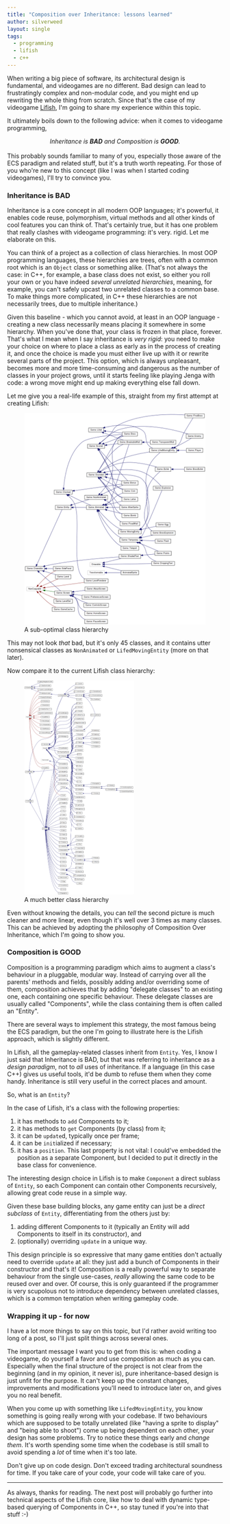 ```yaml
---
title: "Composition over Inheritance: lessons learned"
author: silverweed
layout: single
tags:
  - programming  
  - lifish  
  - c++
---
```


When writing a big piece of software, its architectural design is fundamental, and videogames are no different.
Bad design can lead to frustratingly complex and non-modular code, and you might end up rewriting the whole thing
from scratch.
Since that's the case of my videogame [Lifish](/Lifish/), I'm going to share my experience
within this topic.

It ultimately boils down to the following advice: when it comes to videogame programming,

<center><em>Inheritance is <strong>BAD</strong> and Composition is <strong>GOOD</strong>.</em></center>
  
<br/>
This probably sounds familiar to many of you, especially those aware of the ECS paradigm and related stuff, but
it's a truth worth repeating. For those of you who're new to this concept (like I was when I started coding videogames),
I'll try to convince you.

### Inheritance is BAD
Inheritance is a core concept in all modern OOP languages; it's powerful, it enables code reuse,
polymorphism, virtual methods and all other kinds of cool features you can think of.
That's certainly true, but it has one problem that really clashes with videogame programming: it's very. rigid.
Let me elaborate on this.

You can think of a project as a collection of class hierarchies. In most OOP programming languages, these hierarchies
are trees, often with a common root which is an `Object` class or something alike. (That's not always the case:
in C++, for example, a base class does not exist,
so either you roll your own or you have indeed _several unrelated hierarchies_, meaning, for example, 
you can't
safely upcast two unrelated classes to a common base. To make things more complicated, in C++ these hierarchies are
not necessarily trees, due to multiple inheritance.)

Given this baseline - which you cannot avoid, at least in an OOP language - creating a new class necessarily means
placing it somewhere in some hierarchy. When you've done that, your class is frozen in that place, forever. That's
what I mean when I say inheritance is _very rigid_: you need to make your choice on where to place a class as early as in the process of
creating it, and once the choice is made you must either live up with it or rewrite several parts of the project.
This option, which is always unpleasant, becomes more and more time-consuming and dangerous as the number of classes
in your project grows, until it starts feeling like playing Jenga with code: a wrong move might end up making
everything else fall down.

Let me give you a real-life example of this, straight from my first attempt at creating Lifish:

<figure>
  <a href="/assets/img/lifish_0.x_dot.png">
    <img style='max-height: 500px' src="/assets/img/lifish_0.x_dot.png" alt="Dot graph of Lifish 0.x"/>
  </a>
  <figcaption>A sub-optimal class hierarchy</figcaption>
</figure>

This may not look *that* bad, but it's only 45 classes, and it contains utter nonsensical classes as `NonAnimated`
or `LifedMovingEntity` (more on that later).

Now compare it to the current Lifish class hierarchy:

<figure>
  <a href="/assets/img/lifish_1.x_dot.png">
    <img style='max-height: 500px' src="/assets/img/lifish_1.x_dot.png" alt="Dot graph of Lifish 1.x"/>
  </a>
  <figcaption>A much better class hierarchy</figcaption>
</figure>

Even without knowing the details, you can *tell* the second picture is much cleaner and more linear, even though
it's well over 3 times as many classes. This can be achieved 
by adopting the philosophy of Composition Over Inheritance, which I'm going to show you.

### Composition is GOOD
Composition is a programming paradigm which aims to augment a class's behaviour in a pluggable, modular way.
Instead of carrying over all the parents' methods and fields, possibly adding and/or overriding some of them,
composition achieves that by adding "delegate classes" to an existing one, each containing one specific behaviour.
These delegate classes are usually called "Components", while the class containing them is often called an "Entity".

There are several ways to implement this strategy, the most famous being the ECS paradigm, but the one I'm going to
illustrate here is the Lifish approach, which is slightly different.

In Lifish, all the gameplay-related classes inherit from `Entity`. Yes, I know I just said that Inheritance is BAD,
but that was referring to inheritance as a _design paradigm_, not to _all_ uses of inheritance. If a language
(in this case C++) gives us useful tools, it'd be dumb to refuse them when they come handy. Inheritance is still
very useful in the correct places and amount.

So, what is an `Entity`?

In the case of Lifish, it's a class with the following properties: 

1. it has methods to `add` Components to it;  
2. it has methods to `get` Components (by class) from it;  
3. it can be `update`d, typically once per frame;  
4. it can be `init`ialized if necessary;  
5. it has a `position`. This last property is not vital: I could've embedded the position as a separate Component, but
   I decided to put it directly in the base class for convenience.

The interesting design choice in Lifish is to make `Component` a direct sublass of `Entity`, so each Component
can contain other Components recursively, allowing great code reuse in a simple way.

Given these base building blocks, any game entity can just be a _direct subclass_ of `Entity`, differentiating
from the others just by:  

1. adding different Components to it (typically an Entity will add Components to itself in its constructor), and  
2. (optionally) overriding `update` in a unique way.

This design principle is so expressive that many game entities don't actually need to override `update` at all:
they just add a bunch of Components in their constructor and that's it!
Composition is a really powerful way to separate behaviour from the single use-cases, _really_ allowing the same code
to be reused over and over. Of course, this is only guaranteed if the programmer is very scupolous not to introduce
dependency between unrelated classes, which is a common temptation when writing gameplay code.

### Wrapping it up - for now
I have a lot more things to say on this topic, but I'd rather avoid writing too long of a post, so I'll just split
things across several ones.

The important message I want you to get from this is: when coding a videogame, do yourself a favor and use composition
as much as you can. Especially when the final structure of the project is not clear from the beginning (and in my
opinion, it never is),
pure inheritance-based design is just unfit for the purpose. It can't keep up the constant changes, improvements and
modifications you'll need to introduce later on, and gives you no real benefit.

When you come up with something like `LifedMovingEntity`, you know something is going really wrong with your codebase.
If two behaviours which are supposed to be totally unrelated (like "having a sprite to display" and "being able to 
shoot") come up being dependent on each other, your design has some problems. Try to notice these things early and
_change them_. It's worth spending some time when the codebase is still small to avoid spending a _lot_ of time
when it's too late.

Don't give up on code design. Don't exceed trading architectural soundness for time. If you take care of your code,
your code will take care of you.

---

As always, thanks for reading. The next post will probably go further into technical aspects of the Lifish core, like
how to deal with dynamic type-based querying of Components in C++, so stay tuned if you're into that stuff :-)

